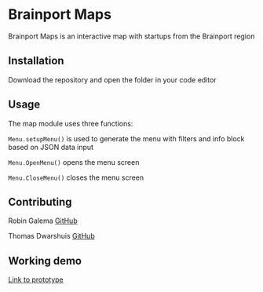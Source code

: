 # Brainport Maps

Brainport Maps is an interactive map with startups from the Brainport region
## Installation

Download the repository and open the folder in your code editor

## Usage

The map module uses three functions:


``` Menu.setupMenu() ``` is used to generate the menu with filters and info block based on JSON data input


``` Menu.OpenMenu() ``` opens the menu screen


``` Menu.CloseMenu() ``` closes the menu screen

## Contributing

Robin Galema [GitHub](https://github.com/RobinGalema)

Thomas Dwarshuis [GitHub](https://github.com/ThomasHBOICT)

## Working demo
[Link to prototype](http://i416153.hera.fhict.nl/index.html)
